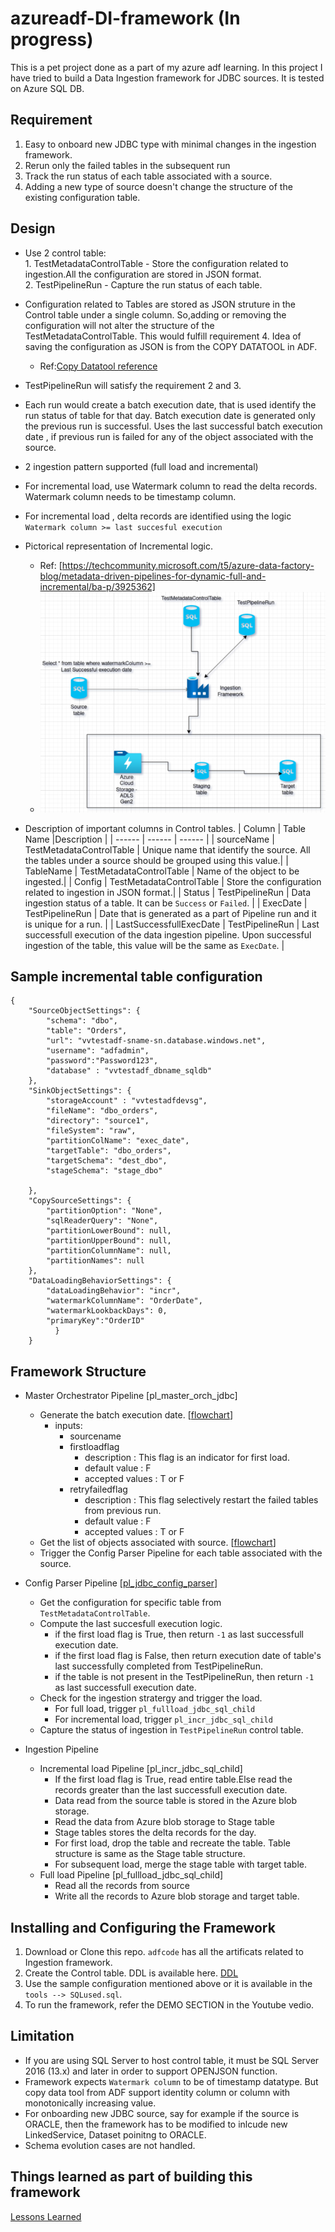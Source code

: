# azureadf-DI-framework (In progress)
This is a pet project done as a part of my azure adf learning.  In this project I have tried to build a Data Ingestion framework for JDBC sources. It is tested on  Azure SQL DB.
## Requirement
1. Easy to onboard new JDBC type with minimal changes in the ingestion framework.
2. Rerun only the failed tables in the subsequent run
3. Track the run status of each table associated with a source.
4. Adding a new type of source doesn't change the structure of the existing configuration table.
## Design
- Use 2 control table:  
        1. TestMetadataControlTable - Store the configuration related to ingestion.All  the configuration are stored in JSON format.  
        2. TestPipelineRun - Capture the run status of each table.
- Configuration related to Tables are stored as JSON struture in the Control table under a single column. So,adding  or removing the configuration will not alter the structure of the  TestMetadataControlTable. This would fulfill requirement 4. Idea of saving the configuration as JSON is from the COPY DATATOOL in ADF. 
    - Ref:[Copy Datatool reference](https://learn.microsoft.com/en-us/azure/data-factory/copy-data-tool-metadata-driven)
- TestPipelineRun will satisfy the requirement 2 and 3.
- Each run would create a batch execution date, that is used identify the run status of table for that day. Batch execution date is generated only the previous run is successful. Uses the last successful batch execution date , if previous run is failed for any of the object associated with the source.
- 2 ingestion pattern supported (full load and incremental)
- For incremental load, use Watermark column to read the delta records. Watermark column needs to be timestamp column.  
- For incremental load , delta records are identified using the logic `Watermark column >= last succesful execution`
- Pictorical representation of Incremental logic.
    - Ref: [https://techcommunity.microsoft.com/t5/azure-data-factory-blog/metadata-driven-pipelines-for-dynamic-full-and-incremental/ba-p/3925362]
    - ![Alt text](/diagram/ADF_incremental_DI_flow.png?raw=true "Incremental Data Ingestion Flow")
  
- Description of important columns in Control tables.
    | Column | Table Name |Description |
    | ------ | ------ |  ------ |
    | sourceName | TestMetadataControlTable | Unique name that identify the source. All the tables under a source should be grouped using this value.|
    | TableName | TestMetadataControlTable | Name of the object to be ingested.|
    | Config | TestMetadataControlTable | Store the configuration related to ingestion in JSON format.|
    | Status | TestPipelineRun | Data ingestion status of a table. It can be `Success` or `Failed`. |
    | ExecDate | TestPipelineRun | Date that  is generated as a part of Pipeline run and it is unique for a run. |
    | LastSuccessfullExecDate | TestPipelineRun |  Last successfull execution of the data ingestion pipeline. Upon successful ingestion of the table, this value will be the same as `ExecDate`. |
## Sample incremental table configuration 
    {
        "SourceObjectSettings": {
            "schema": "dbo",
            "table": "Orders",
            "url": "vvtestadf-sname-sn.database.windows.net",
            "username": "adfadmin",
            "password":"Password123",
            "database" : "vvtestadf_dbname_sqldb"
        },
        "SinkObjectSettings": {
            "storageAccount" : "vvtestadfdevsg",
            "fileName": "dbo_orders",
            "directory": "source1",
            "fileSystem": "raw",
            "partitionColName": "exec_date",
            "targetTable": "dbo_orders",
            "targetSchema": "dest_dbo",
            "stageSchema": "stage_dbo"

        },
        "CopySourceSettings": {
            "partitionOption": "None",
            "sqlReaderQuery": "None",
            "partitionLowerBound": null,
            "partitionUpperBound": null,
            "partitionColumnName": null,
            "partitionNames": null
        },
        "DataLoadingBehaviorSettings": {
            "dataLoadingBehavior": "incr",
            "watermarkColumnName": "OrderDate",
            "watermarkLookbackDays": 0,
			"primaryKey":"OrderID"
              }
        }
## Framework Structure 
- Master Orchestrator Pipeline [pl_master_orch_jdbc]
    -  Generate the batch execution date. [[flowchart](https://github.com/ZosBHAI/azureadf-DI-framework/blob/main/diagram/batch_execution_date_logic.md)]
        -  inputs:
            -  sourcename
            -  firstloadflag
                - description : This flag is an indicator for first load.
                - default value : F
                - accepted values :  T or F 
            -  retryfailedflag
                - description : This flag selectively restart the failed tables from previous run. 
                - default value : F
                - accepted values :  T or F   
    -  Get the list of objects associated with source. [[flowchart](https://github.com/ZosBHAI/azureadf-DI-framework/blob/main/diagram/get_list_of_objects_tobe_ingested.md)]
    -  Trigger the Config Parser Pipeline  for each table associated with the source.
- Config Parser Pipeline [[pl_jdbc_config_parser](https://github.com/ZosBHAI/azureadf-DI-framework/blob/main/diagram/parser_pipelineflow.png)]
    - Get the configuration for specific table from `TestMetadataControlTable`.
    - Compute the last succesfull execution logic.
    	- if the first load flag is True, then return `-1` as last successfull execution date.
     	- if the first load flag is False, then return execution date of table's last successfully completed from  TestPipelineRun.
      	- if the table is not present in the  TestPipelineRun, then return `-1` as last successfull execution date.
    - Check for  the ingestion stratergy and trigger the load.
        - For full load, trigger `pl_fullload_jdbc_sql_child`
        - For incremental load, trigger `pl_incr_jdbc_sql_child`
    - Capture the status of ingestion in `TestPipelineRun` control table.
  
- Ingestion Pipeline
    - Incremental load  Pipeline [pl_incr_jdbc_sql_child]
        - If the first load flag is True, read entire table.Else read the records greater than the last successfull execution date.
        - Data read from the source table is stored in the Azure blob storage.
        - Read the data from Azure blob storage to Stage table
        - Stage tables stores the delta records for the day.
        - For first load, drop the table and recreate the table. Table structure is same as the Stage table structure.
        - For subsequent load, merge the stage table with target table.
    - Full load Pipeline [pl_fullload_jdbc_sql_child]
        - Read all the  records from source
        - Write all the records to Azure blob storage and target table.
## Installing and Configuring the Framework
1) Download or Clone this repo. `adfcode` has all the artificats related to   Ingestion framework.
2) Create the Control table. DDL is available here. [DDL](https://github.com/ZosBHAI/azureadf-DI-framework/blob/main/tools/SQLused.sql)
3) Use the sample configuration mentioned above or it is available in the `tools --> SQLused.sql`. 
4) To run the framework, refer the DEMO SECTION in the Youtube vedio.
## Limitation 
- If you are using SQL Server to host control table, it must be SQL Server 2016 (13.x) and later in order to support OPENJSON function.
- Framework expects `Watermark column` to be of timestamp datatype. But copy data tool from ADF support identity column or column with monotonically increasing value.
- For onboarding new JDBC source, say for example if the source is ORACLE, then the framework has to be modified to inlcude new LinkedService, Dataset poinitng to ORACLE.
- Schema evolution cases are not handled.
## Things learned as part of building this framework
   [Lessons Learned](https://github.com/ZosBHAI/azureadf-DI-framework/blob/main/notes/notes_leasons_learned.md)
